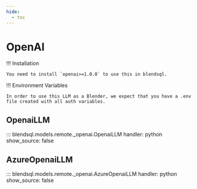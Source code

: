 ```yaml
---
hide:
  - toc
---
```

# OpenAI
!!! Installation

    You need to install `openai>=1.0.0` to use this in blendsql. 

!!! Environment Variables

    In order to use this LLM as a Blender, we expect that you have a .env file created with all auth variables. 

## OpenaiLLM

::: blendsql.models.remote._openai.OpenaiLLM
    handler: python
    show_source: false

## AzureOpenaiLLM

::: blendsql.models.remote._openai.AzureOpenaiLLM
    handler: python
    show_source: false